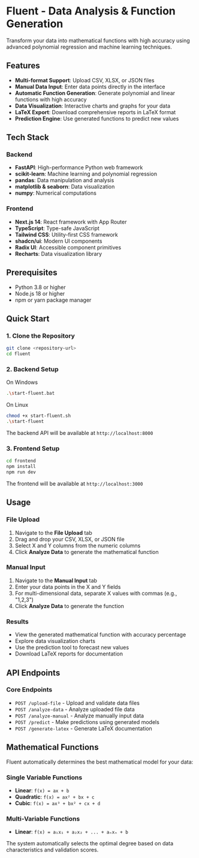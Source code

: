 # Fluent - Data Analysis & Function Generation

Transform your data into mathematical functions with high accuracy using advanced polynomial regression and machine learning techniques.

## Features

- **Multi-format Support**: Upload CSV, XLSX, or JSON files
- **Manual Data Input**: Enter data points directly in the interface
- **Automatic Function Generation**: Generate polynomial and linear functions with high accuracy
- **Data Visualization**: Interactive charts and graphs for your data
- **LaTeX Export**: Download comprehensive reports in LaTeX format
- **Prediction Engine**: Use generated functions to predict new values

## Tech Stack

### Backend
- **FastAPI**: High-performance Python web framework
- **scikit-learn**: Machine learning and polynomial regression
- **pandas**: Data manipulation and analysis
- **matplotlib & seaborn**: Data visualization
- **numpy**: Numerical computations

### Frontend
- **Next.js 14**: React framework with App Router
- **TypeScript**: Type-safe JavaScript
- **Tailwind CSS**: Utility-first CSS framework
- **shadcn/ui**: Modern UI components
- **Radix UI**: Accessible component primitives
- **Recharts**: Data visualization library

## Prerequisites

- Python 3.8 or higher
- Node.js 18 or higher
- npm or yarn package manager

## Quick Start

### 1. Clone the Repository

```bash
git clone <repository-url>
cd fluent
```

### 2. Backend Setup
On Windows
```bash
.\start-fluent.bat 
```
On Linux
```bash
chmod +x start-fluent.sh
.\start-fluent
```

The backend API will be available at `http://localhost:8000`

### 3. Frontend Setup

```bash
cd frontend
npm install
npm run dev
```

The frontend will be available at `http://localhost:3000`

## Usage

### File Upload
1. Navigate to the **File Upload** tab
2. Drag and drop your CSV, XLSX, or JSON file
3. Select X and Y columns from the numeric columns
4. Click **Analyze Data** to generate the mathematical function

### Manual Input
1. Navigate to the **Manual Input** tab
2. Enter your data points in the X and Y fields
3. For multi-dimensional data, separate X values with commas (e.g., "1,2,3")
4. Click **Analyze Data** to generate the function

### Results
- View the generated mathematical function with accuracy percentage
- Explore data visualization charts
- Use the prediction tool to forecast new values
- Download LaTeX reports for documentation

## API Endpoints

### Core Endpoints
- `POST /upload-file` - Upload and validate data files
- `POST /analyze-data` - Analyze uploaded file data
- `POST /analyze-manual` - Analyze manually input data
- `POST /predict` - Make predictions using generated models
- `POST /generate-latex` - Generate LaTeX documentation

## Mathematical Functions

Fluent automatically determines the best mathematical model for your data:

### Single Variable Functions
- **Linear**: `f(x) = ax + b`
- **Quadratic**: `f(x) = ax² + bx + c`
- **Cubic**: `f(x) = ax³ + bx² + cx + d`

### Multi-Variable Functions
- **Linear**: `f(x) = a₁x₁ + a₂x₂ + ... + aₙxₙ + b`

The system automatically selects the optimal degree based on data characteristics and validation scores.